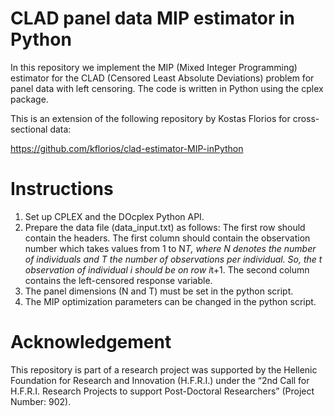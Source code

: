 # CLAD panel data MIP estimator in Python

In this repository we implement the MIP (Mixed Integer Programming) estimator for the CLAD (Censored Least Absolute Deviations) problem for panel data with left censoring.
The code is written in Python using the cplex package.

This is an extension of the following repository by Kostas Florios for cross-sectional data:

https://github.com/kflorios/clad-estimator-MIP-inPython


# Instructions
1. Set up CPLEX and the DOcplex Python API.
2. Prepare the data file (data_input.txt) as follows:
The first row should contain the headers. The first column should contain the observation number which takes values from 1 to N*T, where N denotes the number of individuals and T the number of observations per individual. So, the t observation of individual i should be on row i*t+1. The second column contains the left-censored response variable.
3. The panel dimensions (N and T) must be set in the python script.
4. The MIP optimization parameters can be changed in the python script.

# Acknowledgement
This repository is part of a research project was supported by the Hellenic Foundation for Research and Innovation (H.F.R.I.) under the “2nd Call for H.F.R.I. Research Projects to support Post-Doctoral Researchers” (Project Number: 902).


